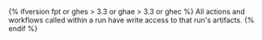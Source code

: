 {% ifversion fpt or ghes > 3.3 or ghae > 3.3 or ghec %}
All actions and workflows called within a run have write access to that run's artifacts.
{% endif %}
